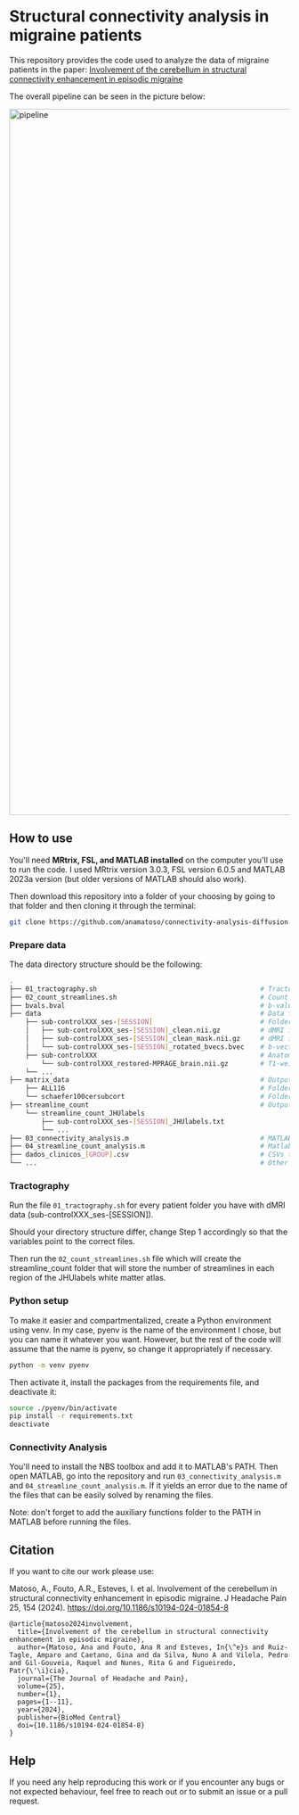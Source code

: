 # Structural connectivity analysis in migraine patients

This repository provides the code used to analyze the data of migraine patients in the paper: [Involvement of the cerebellum in structural connectivity enhancement in episodic migraine](https://doi.org/10.1186/s10194-024-01854-8)

The overall pipeline can be seen in the picture below:

<img width="1267" alt="pipeline" src="https://github.com/anamatoso/connectivity-analysis-diffusion/assets/78906907/8a960a21-a836-41f2-aa18-b04db62963f6">

## How to use 

You'll need __MRtrix, FSL, and MATLAB installed__ on the computer you'll use to run the code. I used MRtrix version 3.0.3, FSL version 6.0.5 and MATLAB 2023a version (but older versions of MATLAB should also work).

Then download this repository into a folder of your choosing by going to that folder and then cloning it through the terminal:
```bash
git clone https://github.com/anamatoso/connectivity-analysis-diffusion.git
```

### Prepare data
The data directory structure should be the following:
```bash
.
├── 01_tractography.sh                                         # Tractography script
├── 02_count_streamlines.sh                                    # Count streamlines script
├── bvals.bval                                                 # b-values file
├── data                                                       # Data folder
    ├── sub-controlXXX_ses-[SESSION]                           # Folder with the dMRI files
    │   ├── sub-controlXXX_ses-[SESSION]_clean.nii.gz          # dMRI image (already preprocessed)
    │   ├── sub-controlXXX_ses-[SESSION]_clean_mask.nii.gz     # dMRI image mask 
    │   └── sub-controlXXX_ses-[SESSION]_rotated_bvecs.bvec    # b-vectors
    ├── sub-controlXXX                                         # Anatomic imge folder
        └── sub-controlXXX_restored-MPRAGE_brain.nii.gz        # T1-weighted image
    └── ...
├── matrix_data                                                # Output data folder (will be created automatically)
    ├── ALL116                                                 # Folder with the connectivity matrices using the AAL116 atlas
    └── schaefer100cersubcort                                  # Folder with the connectivity matrices using the schaefer100cersubcort atlas
├── streamline_count                                           # Output streamline count folder (will be created automatically)
    └── streamline_count_JHUlabels                            
        ├── sub-controlXXX_ses-[SESSION]_JHUlabels.txt
        └── ...
├── 03_connectivity_analysis.m                                 # MATLAB script for the connectivity analysis
├── 04_streamline_count_analysis.m                             # Matlab script to analyse the streamline count
├── dados_clinicos_[GROUP].csv                                 # CSVs that contain the clinical data of each group (patients and controls)
└── ...                                                        # Other files and folders
```

### Tractography
Run the file `01_tractography.sh` for every patient folder you have with dMRI data (sub-controlXXX_ses-[SESSION]).

Should your directory structure differ, change Step 1 accordingly so that the variables point to the correct files.

Then run the `02_count_streamlines.sh` file which will create the streamline_count folder that will store the number of streamlines in each region of the JHUlabels white matter atlas.

### Python setup
To make it easier and compartmentalized, create a Python environment using venv. In my case, pyenv is the name of the environment I chose, but you can name it whatever you want. However, but the rest of the code will assume that the name is pyenv, so change it appropriately if necessary.

```bash
python -m venv pyenv
```

Then activate it, install the packages from the requirements file, and deactivate it:

```bash
source ./pyenv/bin/activate
pip install -r requirements.txt
deactivate
```

### Connectivity Analysis
You'll need to install the NBS toolbox and add it to MATLAB's PATH.
Then open MATLAB, go into the repository and run `03_connectivity_analysis.m` and `04_streamline_count_analysis.m`. If it yields an error due to the name of the files that can be easily solved by renaming the files.

Note: don't forget to add the auxiliary functions folder to the PATH in MATLAB before running the files.


## Citation
If you want to cite our work please use:

Matoso, A., Fouto, A.R., Esteves, I. et al. Involvement of the cerebellum in structural connectivity enhancement in episodic migraine. J Headache Pain 25, 154 (2024). https://doi.org/10.1186/s10194-024-01854-8

```
@article{matoso2024involvement,
  title={Involvement of the cerebellum in structural connectivity enhancement in episodic migraine},
  author={Matoso, Ana and Fouto, Ana R and Esteves, In{\^e}s and Ruiz-Tagle, Amparo and Caetano, Gina and da Silva, Nuno A and Vilela, Pedro and Gil-Gouveia, Raquel and Nunes, Rita G and Figueiredo, Patr{\'\i}cia},
  journal={The Journal of Headache and Pain},
  volume={25},
  number={1},
  pages={1--11},
  year={2024},
  publisher={BioMed Central}
  doi={10.1186/s10194-024-01854-8}
}
```

## Help
If you need any help reproducing this work or if you encounter any bugs or not expected behaviour, feel free to reach out or to submit an issue or a pull request.

